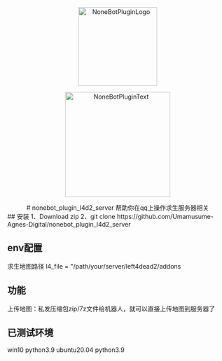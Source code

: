 <div align="center">
  <img src="https://s2.loli.net/2022/06/16/opBDE8Swad5rU3n.png" width="180" height="180" alt="NoneBotPluginLogo">
  <br>
  <p><img src="https://s2.loli.net/2022/06/16/xsVUGRrkbn1ljTD.png" width="240" alt="NoneBotPluginText"></p>
</div>

<div align="center">
# nonebot_plugin_l4d2_server
帮助你在qq上操作求生服务器相关

</div>
## 安装
    1、Download zip
    2、git clone https://github.com/Umamusume-Agnes-Digital/nonebot_plugin_l4d2_server

## env配置
  求生地图路径      l4_file = "/path/your/server/left4dead2/addons

## 功能
  上传地图：私发压缩包zip/7z文件给机器人，就可以直接上传地图到服务器了

## 已测试环境
  win10 python3.9
  ubuntu20.04 python3.9
